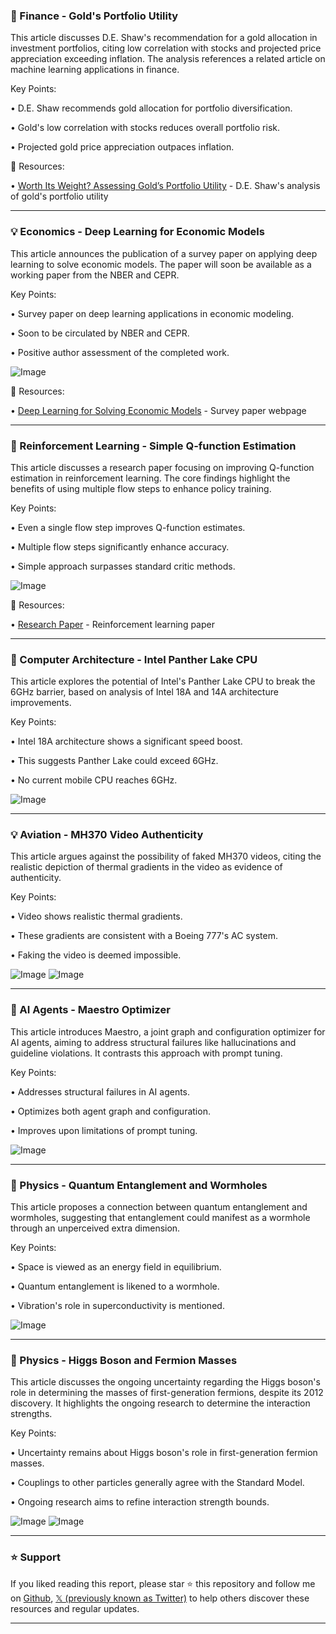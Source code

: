 ### 🤖 Finance - Gold's Portfolio Utility

This article discusses D.E. Shaw's recommendation for a gold allocation in investment portfolios, citing low correlation with stocks and projected price appreciation exceeding inflation.  The analysis references a related article on machine learning applications in finance.

Key Points:

• D.E. Shaw recommends gold allocation for portfolio diversification.


• Gold's low correlation with stocks reduces overall portfolio risk.


• Projected gold price appreciation outpaces inflation.


🔗 Resources:

• [Worth Its Weight? Assessing Gold’s Portfolio Utility](deshaw.com/library/worth) - D.E. Shaw's analysis of gold's portfolio utility


---
### 💡 Economics - Deep Learning for Economic Models

This article announces the publication of a survey paper on applying deep learning to solve economic models. The paper will soon be available as a working paper from the NBER and CEPR.

Key Points:

• Survey paper on deep learning applications in economic modeling.


• Soon to be circulated by NBER and CEPR.


• Positive author assessment of the completed work.


![Image](https://pbs.twimg.com/media/G0Z6Ma2XMAAc1cJ?format=png&name=small)

🔗 Resources:

• [Deep Learning for Solving Economic Models](sas.upenn.edu/~jesusfv/Deep_) -  Survey paper webpage


---
### 🤖 Reinforcement Learning - Simple Q-function Estimation

This article discusses a research paper focusing on improving Q-function estimation in reinforcement learning. The core findings highlight the benefits of using multiple flow steps to enhance policy training.

Key Points:

• Even a single flow step improves Q-function estimates.


• Multiple flow steps significantly enhance accuracy.


• Simple approach surpasses standard critic methods.


![Image](https://pbs.twimg.com/media/G0Z8NGQW0AABBUd?format=jpg&name=small)

🔗 Resources:

• [Research Paper](arxiv.org/abs/2509.06863) - Reinforcement learning paper


---
### 🤖 Computer Architecture - Intel Panther Lake CPU

This article explores the potential of Intel's Panther Lake CPU to break the 6GHz barrier, based on analysis of Intel 18A and 14A architecture improvements.

Key Points:

• Intel 18A architecture shows a significant speed boost.


• This suggests Panther Lake could exceed 6GHz.


• No current mobile CPU reaches 6GHz.


![Image](https://pbs.twimg.com/media/G0U-E2QaAAAMyAM?format=jpg&name=small)


---
### 💡 Aviation - MH370 Video Authenticity

This article argues against the possibility of faked MH370 videos, citing the realistic depiction of thermal gradients in the video as evidence of authenticity.

Key Points:

• Video shows realistic thermal gradients.


• These gradients are consistent with a Boeing 777's AC system.


• Faking the video is deemed impossible.


![Image](https://pbs.twimg.com/media/G0VsK7DW4AAhnVU?format=png&name=360x360)
![Image](https://pbs.twimg.com/media/G0VsNY0WgAAb2cW?format=jpg&name=small)


---
### 🤖 AI Agents - Maestro Optimizer

This article introduces Maestro, a joint graph and configuration optimizer for AI agents, aiming to address structural failures like hallucinations and guideline violations.  It contrasts this approach with prompt tuning.

Key Points:

• Addresses structural failures in AI agents.


• Optimizes both agent graph and configuration.


• Improves upon limitations of prompt tuning.


![Image](https://pbs.twimg.com/media/G0VfXJzWEAAL5AP?format=jpg&name=small)


---
### 🤖 Physics - Quantum Entanglement and Wormholes

This article proposes a connection between quantum entanglement and wormholes, suggesting that entanglement could manifest as a wormhole through an unperceived extra dimension.

Key Points:

• Space is viewed as an energy field in equilibrium.


• Quantum entanglement is likened to a wormhole.


• Vibration's role in superconductivity is mentioned.



![Image](https://pbs.twimg.com/media/G0ODzSWWwAAUSoA?format=png&name=small)


---
### 🤖 Physics - Higgs Boson and Fermion Masses

This article discusses the ongoing uncertainty regarding the Higgs boson's role in determining the masses of first-generation fermions, despite its 2012 discovery.  It highlights the ongoing research to determine the interaction strengths.

Key Points:

• Uncertainty remains about Higgs boson's role in first-generation fermion masses.


• Couplings to other particles generally agree with the Standard Model.


• Ongoing research aims to refine interaction strength bounds.


![Image](https://pbs.twimg.com/media/G0P3y1qXwAAy-aA?format=jpg&name=small)
![Image](https://pbs.twimg.com/media/G0P5hrwWMAA1rMU?format=png&name=small)


---

### ⭐️ Support

If you liked reading this report, please star ⭐️ this repository and follow me on [Github](https://github.com/Drix10), [𝕏 (previously known as Twitter)](https://x.com/DRIX_10_) to help others discover these resources and regular updates.

---